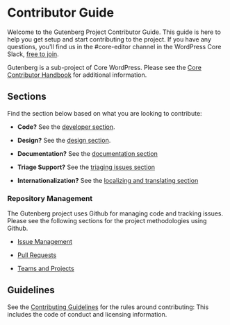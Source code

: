 # Contributor Guide

Welcome to the Gutenberg Project Contributor Guide. This guide is here to help you get setup and start contributing to the project. If you have any questions, you'll find us in the #core-editor channel in the WordPress Core Slack, [free to join](https://make.wordpress.org/chat/).

Gutenberg is a sub-project of Core WordPress. Please see the [Core Contributor Handbook](https://make.wordpress.org/core/handbook/) for additional information.

## Sections

Find the section below based on what you are looking to contribute:

- **Code?** See the [developer section](/docs/contributors/develop.md).

- **Design?** See the [design section](/docs/contributors/design.md).

- **Documentation?** See the [documentation section](/docs/contributors/document.md)

- **Triage Support?** See the [triaging issues section](/docs/contributors/repository-management/#triaging-issues)

- **Internationalization?** See the [localizing and translating section](/docs/contributors/localizing.md)

### Repository Management

The Gutenberg project uses Github for managing code and tracking issues. Please see the following sections for the project methodologies using Github.

- [Issue Management](/docs/contributors/repository-management.md#issues)

- [Pull Requests](/docs/contributors/repository-management.md#pull-requests)

- [Teams and Projects](/docs/contributors/repository-management.md#teams)

## Guidelines

See the [Contributing Guidelines](https://github.com/WordPress/gutenberg/blob/master/CONTRIBUTING.md) for the rules around contributing: This includes the code of conduct and licensing information.
